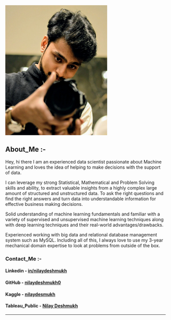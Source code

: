 
<img src="Images/dp.jpg" width="320" height="408" style="horizontal-align:middle"/>

## About_Me :-

Hey, hi there
I am an experienced data scientist passionate about Machine Learning and loves the idea of helping to make decisions with the support of data.

I can leverage my strong Statistical, Mathematical and Problem Solving skills and ability, to extract valuable insights from a highly complex large amount of structured and unstructured data. To ask the right questions and find the right answers and turn data into understandable information for effective business making decisions.

Solid understanding of machine learning fundamentals and familiar with a variety of supervised and unsupervised machine learning techniques along with deep learning techniques and their real-world advantages/drawbacks.

Experienced working with big data and relational database management system such as MySQL.
Including all of this, I always love to use my 3-year mechanical domain expertise to look at problems from outside of the box.


### Contact_Me :-

#### Linkedin - [**in/nilaydeshmukh**](https://www.linkedin.com/in/nilaydeshmukh/)
#### GitHub - [**nilaydeshmukh0**](https://github.com/nilaydeshmukh0)
#### Kaggle - [**nilaydesmukh**](https://www.kaggle.com/nilaydesmukh)
#### Tableau_Public - [**Nilay Deshmukh**](https://public.tableau.com/profile/nilay.deshmukh)



---
